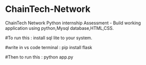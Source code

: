 # ChainTech-Network
ChainTech Network Python internship Assessment - Build working application using python,Mysql database,HTML,CSS.

#To run this : 
install sql lite to your system.

#write in vs code terminal :
pip install flask

#Then to run this :
python app.py

